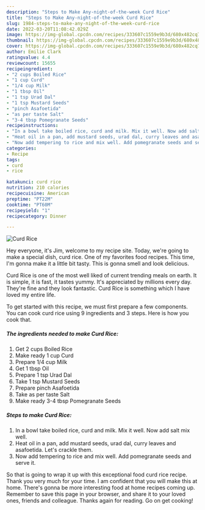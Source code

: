 ```yaml
---
description: "Steps to Make Any-night-of-the-week Curd Rice"
title: "Steps to Make Any-night-of-the-week Curd Rice"
slug: 1984-steps-to-make-any-night-of-the-week-curd-rice
date: 2022-03-20T11:08:42.029Z
image: https://img-global.cpcdn.com/recipes/333607c1559e9b3d/680x482cq70/curd-rice-recipe-main-photo.jpg
thumbnail: https://img-global.cpcdn.com/recipes/333607c1559e9b3d/680x482cq70/curd-rice-recipe-main-photo.jpg
cover: https://img-global.cpcdn.com/recipes/333607c1559e9b3d/680x482cq70/curd-rice-recipe-main-photo.jpg
author: Emilie Clark
ratingvalue: 4.4
reviewcount: 15655
recipeingredient:
- "2 cups Boiled Rice"
- "1 cup Curd"
- "1/4 cup Milk"
- "1 tbsp Oil"
- "1 tsp Urad Dal"
- "1 tsp Mustard Seeds"
- "pinch Asafoetida"
- "as per taste Salt"
- "3-4 tbsp Pomegranate Seeds"
recipeinstructions:
- "In a bowl take boiled rice, curd and milk. Mix it well. Now add salt mix well."
- "Heat oil in a pan, add mustard seeds, urad dal, curry leaves and asafoetida. Let&#39;s crackle them."
- "Now add tempering to rice and mix well. Add pomegranate seeds and serve it."
categories:
- Recipe
tags:
- curd
- rice

katakunci: curd rice 
nutrition: 210 calories
recipecuisine: American
preptime: "PT22M"
cooktime: "PT60M"
recipeyield: "1"
recipecategory: Dinner

---
```



![Curd Rice](https://img-global.cpcdn.com/recipes/333607c1559e9b3d/680x482cq70/curd-rice-recipe-main-photo.jpg)

Hey everyone, it's Jim, welcome to my recipe site. Today, we're going to make a special dish, curd rice. One of my favorites food recipes. This time, I'm gonna make it a little bit tasty. This is gonna smell and look delicious.



Curd Rice is one of the most well liked of current trending meals on earth. It is simple, it is fast, it tastes yummy. It's appreciated by millions every day. They're fine and they look fantastic. Curd Rice is something which I have loved my entire life.


To get started with this recipe, we must first prepare a few components. You can cook curd rice using 9 ingredients and 3 steps. Here is how you cook that.

<!--inarticleads1-->

##### The ingredients needed to make Curd Rice:

1. Get 2 cups Boiled Rice
1. Make ready 1 cup Curd
1. Prepare 1/4 cup Milk
1. Get 1 tbsp Oil
1. Prepare 1 tsp Urad Dal
1. Take 1 tsp Mustard Seeds
1. Prepare pinch Asafoetida
1. Take as per taste Salt
1. Make ready 3-4 tbsp Pomegranate Seeds




<!--inarticleads2-->

##### Steps to make Curd Rice:

1. In a bowl take boiled rice, curd and milk. Mix it well. Now add salt mix well.
1. Heat oil in a pan, add mustard seeds, urad dal, curry leaves and asafoetida. Let&#39;s crackle them.
1. Now add tempering to rice and mix well. Add pomegranate seeds and serve it.




So that is going to wrap it up with this exceptional food curd rice recipe. Thank you very much for your time. I am confident that you will make this at home. There's gonna be more interesting food at home recipes coming up. Remember to save this page in your browser, and share it to your loved ones, friends and colleague. Thanks again for reading. Go on get cooking!
